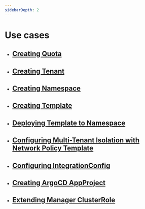 ```yaml
---
sidebarDepth: 2
---
```

# Use cases

- ## [Creating Quota](quota.html)

- ## [Creating Tenant](tenant.html)

- ## [Creating Namespace](namespace.html)

- ## [Creating Template](template.html)

- ## [Deploying Template to Namespace](deploying-templates.html)

- ## [Configuring Multi-Tenant Isolation with Network Policy Template](configuring-multitenant-network-isolation.html)

- ## [Configuring IntegrationConfig](integrationconfig.html)

- ## [Creating ArgoCD AppProject](argocd.html)

- ## [Extending Manager ClusterRole](manager-clusterrole.html)
